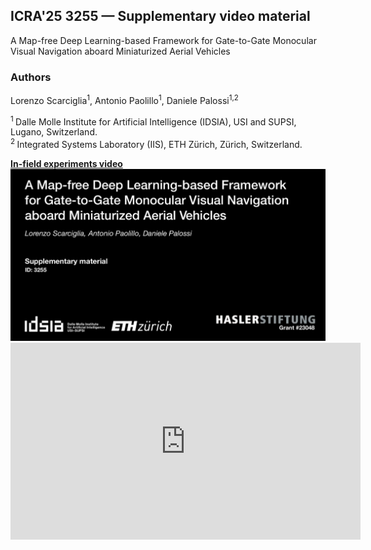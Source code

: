 ## ICRA'25 3255 — Supplementary video material
A Map-free Deep Learning-based Framework for Gate-to-Gate Monocular Visual Navigation aboard Miniaturized Aerial Vehicles

### Authors
Lorenzo Scarciglia<sup>1</sup>,
Antonio Paolillo<sup>1</sup>,
Daniele Palossi<sup>1,2</sup>

<sup>1 </sup>Dalle Molle Institute for Artificial Intelligence (IDSIA), USI and SUPSI, Lugano, Switzerland.<br>
<sup>2 </sup>Integrated Systems Laboratory (IIS), ETH Zürich, Zürich, Switzerland.<br>

<a href="https://youtu.be/jxOR3Ncbixs">
  <b>In-field experiments video</b>
  <br>
  <img src="video_demo.png" alt="In-field experiments video" width="800"> 
</a>

<iframe width="560" height="315" src="https://www.youtube.com/embed/jxOR3Ncbixs" title="ICRA&#39;25 -- Paper ID 3255" frameborder="0" allow="accelerometer; autoplay; clipboard-write; encrypted-media; gyroscope; picture-in-picture; web-share" referrerpolicy="strict-origin-when-cross-origin" allowfullscreen></iframe>
